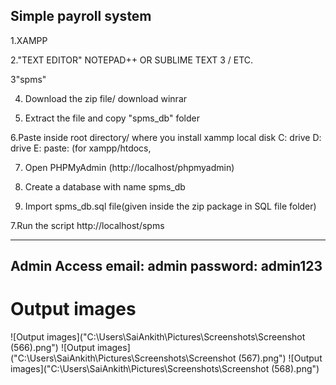 ## Simple payroll system

1.XAMPP

2."TEXT EDITOR" NOTEPAD++ OR SUBLIME TEXT 3 / ETC.

3"spms"

4. Download the zip file/ download winrar

5. Extract the file and copy "spms_db" folder

6.Paste inside root directory/ where you install xammp local disk C: drive D: drive E: paste: (for xampp/htdocs, 

7. Open PHPMyAdmin (http://localhost/phpmyadmin)

8. Create a database with name spms_db

6. Import spms_db.sql file(given inside the zip package in SQL file folder)

7.Run the script http://localhost/spms

---------------------------------------------------
Admin Access
email: admin
password: admin123
----------------------------------------------------
# Output images
![Output images]("C:\Users\SaiAnkith\Pictures\Screenshots\Screenshot (566).png")
![Output images]("C:\Users\SaiAnkith\Pictures\Screenshots\Screenshot (567).png")
![Output images]("C:\Users\SaiAnkith\Pictures\Screenshots\Screenshot (568).png")
